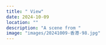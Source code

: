 ```yaml
---
title: " View"
date: 2024-10-09
location: ""
description: "A scene from "
image: "images/20241009-香港-98.jpg"
---
```

